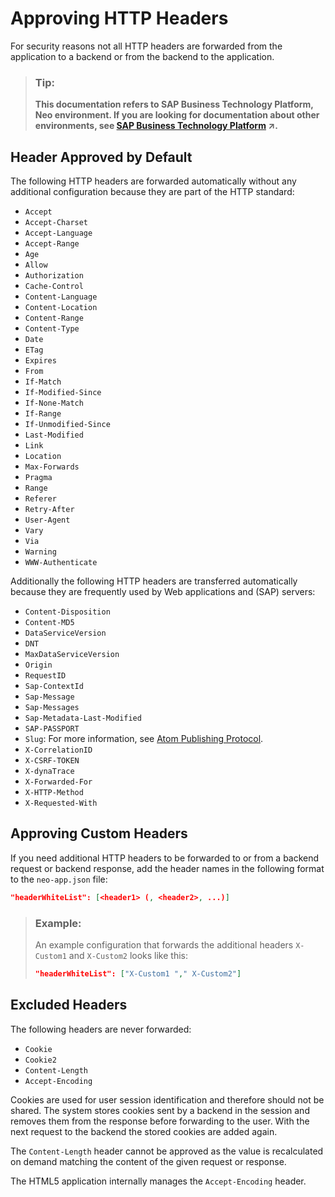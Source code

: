 <!-- loiodf89d9cd06a84905a3a4747f102c5b2c -->

# Approving HTTP Headers

For security reasons not all HTTP headers are forwarded from the application to a backend or from the backend to the application.

> ### Tip:  
> **This documentation refers to SAP Business Technology Platform, Neo environment. If you are looking for documentation about other environments, see [SAP Business Technology Platform](https://help.sap.com/viewer/65de2977205c403bbc107264b8eccf4b/Cloud/en-US/6a2c1ab5a31b4ed9a2ce17a5329e1dd8.html "SAP Business Technology Platform (SAP BTP) is an integrated offering comprised of four technology portfolios: database and data management, application development and integration, analytics, and intelligent technologies. The platform offers users the ability to turn data into business value, compose end-to-end business processes, and build and extend SAP applications quickly.") :arrow_upper_right:.**



## Header Approved by Default

The following HTTP headers are forwarded automatically without any additional configuration because they are part of the HTTP standard:

-   `Accept`
-   `Accept-Charset`
-   `Accept-Language`
-   `Accept-Range`
-   `Age`
-   `Allow`
-   `Authorization`
-   `Cache-Control`
-   `Content-Language`
-   `Content-Location`
-   `Content-Range`
-   `Content-Type`
-   `Date`
-   `ETag`
-   `Expires`
-   `From`
-   `If-Match`
-   `If-Modified-Since`
-   `If-None-Match`
-   `If-Range`
-   `If-Unmodified-Since`
-   `Last-Modified`
-   `Link`
-   `Location`
-   `Max-Forwards`
-   `Pragma`
-   `Range`
-   `Referer`
-   `Retry-After`
-   `User-Agent`
-   `Vary`
-   `Via`
-   `Warning`
-   `WWW-Authenticate`



Additionally the following HTTP headers are transferred automatically because they are frequently used by Web applications and \(SAP\) servers:

-   `Content-Disposition`
-   `Content-MD5`
-   `DataServiceVersion`
-   `DNT`
-   `MaxDataServiceVersion`
-   `Origin`
-   `RequestID`
-   `Sap-ContextId`
-   `Sap-Message`
-   `Sap-Messages`
-   `Sap-Metadata-Last-Modified`
-   `SAP-PASSPORT`
-   `Slug`: For more information, see [Atom Publishing Protocol](https://tools.ietf.org/html/rfc5023#section-9.7).
-   `X-CorrelationID`
-   `X-CSRF-TOKEN`
-   `X-dynaTrace`
-   `X-Forwarded-For`
-   `X-HTTP-Method`
-   `X-Requested-With`



## Approving Custom Headers

If you need additional HTTP headers to be forwarded to or from a backend request or backend response, add the header names in the following format to the `neo-app.json` file:

```json
"headerWhiteList": [<header1> (, <header2>, ...)]
```

> ### Example:  
> An example configuration that forwards the additional headers `X-Custom1` and `X-Custom2` looks like this:
> 
> ```json
> "headerWhiteList": ["X-Custom1 "," X-Custom2"]
> ```



## Excluded Headers

The following headers are never forwarded:

-   `Cookie`
-   `Cookie2`
-   `Content-Length`
-   `Accept-Encoding`

Cookies are used for user session identification and therefore should not be shared. The system stores cookies sent by a backend in the session and removes them from the response before forwarding to the user. With the next request to the backend the stored cookies are added again.

The `Content-Length` header cannot be approved as the value is recalculated on demand matching the content of the given request or response.

The HTML5 application internally manages the `Accept-Encoding` header.

